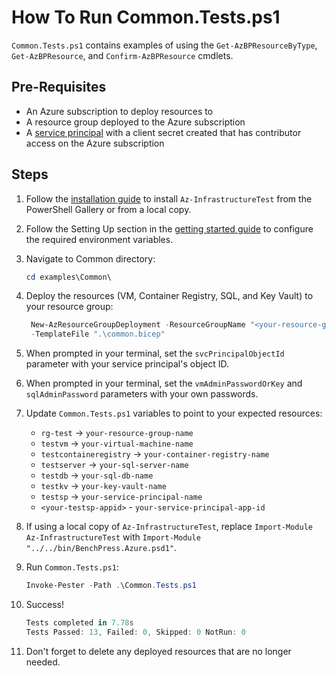 # How To Run Common.Tests.ps1

`Common.Tests.ps1` contains examples of using the `Get-AzBPResourceByType`, `Get-AzBPResource`, and
`Confirm-AzBPResource` cmdlets.

## Pre-Requisites

- An Azure subscription to deploy resources to
- A resource group deployed to the Azure subscription
- A [service principal][1] with a client secret created that has contributor access on the Azure subscription

[1]: <https://learn.microsoft.com/en-us/azure/active-directory/develop/howto-create-service-principal-portal>

## Steps

1. Follow the [installation guide](../../docs/installation.md) to install `Az-InfrastructureTest` from the PowerShell
Gallery or from a local copy.
1. Follow the Setting Up section in the [getting started guide](../../docs/getting_started.md) to configure the
required environment variables.
1. Navigate to Common directory:

   ```Powershell
   cd examples\Common\
   ```

1. Deploy the resources (VM, Container Registry, SQL, and Key Vault) to your resource group:

   ```Powershell
    New-AzResourceGroupDeployment -ResourceGroupName "<your-resource-group-name>"`
    -TemplateFile ".\common.bicep"
   ```

1. When prompted in your terminal, set the `svcPrincipalObjectId` parameter with your service principal's object ID.

1. When prompted in your terminal, set the `vmAdminPasswordOrKey` and `sqlAdminPassword` parameters with your own
passwords.

1. Update `Common.Tests.ps1` variables to point to your expected resources:

   - `rg-test` -> `your-resource-group-name`
   - `testvm` -> `your-virtual-machine-name`
   - `testcontaineregistry` -> `your-container-registry-name`
   - `testserver` -> `your-sql-server-name`
   - `testdb` -> `your-sql-db-name`
   - `testkv` -> `your-key-vault-name`
   - `testsp` -> `your-service-principal-name`
   - `<your-testsp-appid>` - `your-service-principal-app-id`

1. If using a local copy of `Az-InfrastructureTest`, replace `Import-Module Az-InfrastructureTest` with
`Import-Module "../../bin/BenchPress.Azure.psd1"`.

1. Run `Common.Tests.ps1`:

   ```Powershell
   Invoke-Pester -Path .\Common.Tests.ps1
   ```

1. Success!

   ```Powershell
   Tests completed in 7.78s
   Tests Passed: 13, Failed: 0, Skipped: 0 NotRun: 0
   ```

1. Don't forget to delete any deployed resources that are no longer needed.
